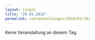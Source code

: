 ```yaml
---
layout: single
title: "29.03.2016"
permalink: /veranstaltungen/2016/03/29/
---
```


Keine Veranstaltung an diesem Tag.
